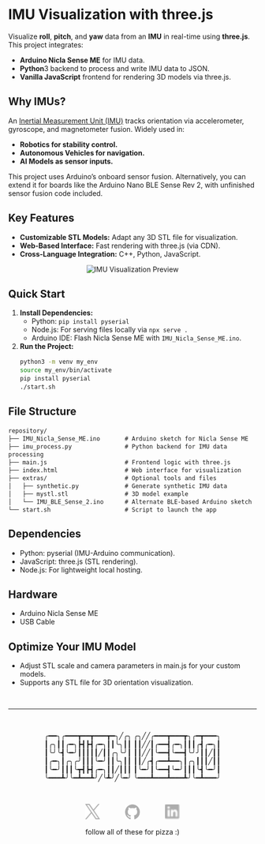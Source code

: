 # IMU Visualization with three.js

Visualize **roll**, **pitch**, and **yaw** data from an **IMU** in real-time using **three.js**. This project integrates:
- **Arduino Nicla Sense ME** for IMU data.
- **Python**3 backend to process and write IMU data to JSON.
- **Vanilla JavaScript** frontend for rendering 3D models via three.js.

## Why IMUs?

An [Inertial Measurement Unit (IMU)](https://en.wikipedia.org/wiki/Inertial_measurement_unit) tracks orientation via accelerometer, gyroscope, and magnetometer fusion. Widely used in:
- **Robotics for stability control.**
- **Autonomous Vehicles for navigation.**
- **AI Models as sensor inputs.**

This project uses Arduino’s onboard sensor fusion. Alternatively, you can extend it for boards like the Arduino Nano BLE Sense Rev 2, with unfinished sensor fusion code included.

## Key Features
- **Customizable STL Models:** Adapt any 3D STL file for visualization.
- **Web-Based Interface:** Fast rendering with three.js (via CDN).
- **Cross-Language Integration:** C++, Python, JavaScript.

<div align="center"><img src="IMUVIZ.mov" width="800" alt="IMU Visualization Preview"></div>  

## Quick Start
1. **Install Dependencies:**
    - Python: `pip install pyserial`
    - Node.js: For serving files locally via `npx serve .`
    - Arduino IDE: Flash Nicla Sense ME with `IMU_Nicla_Sense_ME.ino`.
2. **Run the Project:**
    ```sh
    python3 -m venv my_env  
    source my_env/bin/activate  
    pip install pyserial  
    ./start.sh  
    ```

## File Structure

```
repository/  
├── IMU_Nicla_Sense_ME.ino       # Arduino sketch for Nicla Sense ME  
├── imu_process.py               # Python backend for IMU data processing  
├── main.js                      # Frontend logic with three.js  
├── index.html                   # Web interface for visualization  
├── extras/                      # Optional tools and files  
│   ├── synthetic.py             # Generate synthetic IMU data  
│   ├── mystl.stl                # 3D model example  
│   └── IMU_BLE_Sense_2.ino      # Alternate BLE-based Arduino sketch  
└── start.sh                     # Script to launch the app  
```

## Dependencies
- Python: pyserial (IMU-Arduino communication).
- JavaScript: three.js (STL rendering).
- Node.js: For lightweight local hosting.

## Hardware
- Arduino Nicla Sense ME
- USB Cable

## Optimize Your IMU Model
- Adjust STL scale and camera parameters in main.js for your custom models.
- Supports any STL file for 3D orientation visualization.

&nbsp;

<hr>

&nbsp;

<div align="center">



╭━━╮╭━━━┳━━┳━━━┳━╮╱╭╮        ╭╮╱╱╭━━━┳━━━┳╮╭━┳━━━╮
┃╭╮┃┃╭━╮┣┫┣┫╭━╮┃┃╰╮┃┃        ┃┃╱╱┃╭━━┫╭━╮┃┃┃╭┫╭━╮┃
┃╰╯╰┫╰━╯┃┃┃┃┃╱┃┃╭╮╰╯┃        ┃┃╱╱┃╰━━┫╰━━┫╰╯╯┃┃╱┃┃
┃╭━╮┃╭╮╭╯┃┃┃╰━╯┃┃╰╮┃┃        ┃┃╱╭┫╭━━┻━━╮┃╭╮┃┃┃╱┃┃
┃╰━╯┃┃┃╰┳┫┣┫╭━╮┃┃╱┃┃┃        ┃╰━╯┃╰━━┫╰━╯┃┃┃╰┫╰━╯┃
╰━━━┻╯╰━┻━━┻╯╱╰┻╯╱╰━╯        ╰━━━┻━━━┻━━━┻╯╰━┻━━━╯
  


&nbsp;


<a href="https://twitter.com/TheBrianLesko"><img src="https://raw.githubusercontent.com/BrianLesko/BrianLesko/main/.socials/svg-grey/x.svg" width="30" alt="X Logo"></a> &nbsp; &nbsp; &nbsp; &nbsp; &nbsp; &nbsp; <a href="https://github.com/BrianLesko"><img src="https://github.com/BrianLesko/BrianLesko/blob/main/.socials/svg-grey/github.svg" width="30" alt="GitHub"></a> &nbsp; &nbsp; &nbsp; &nbsp; &nbsp; &nbsp; <a href="https://www.linkedin.com/in/brianlesko/"><img src="https://raw.githubusercontent.com/BrianLesko/BrianLesko/main/.socials/svg-grey/linkedin.svg" width="30" alt="LinkedIn"></a>

follow all of these for pizza :)

</div>


&nbsp;
